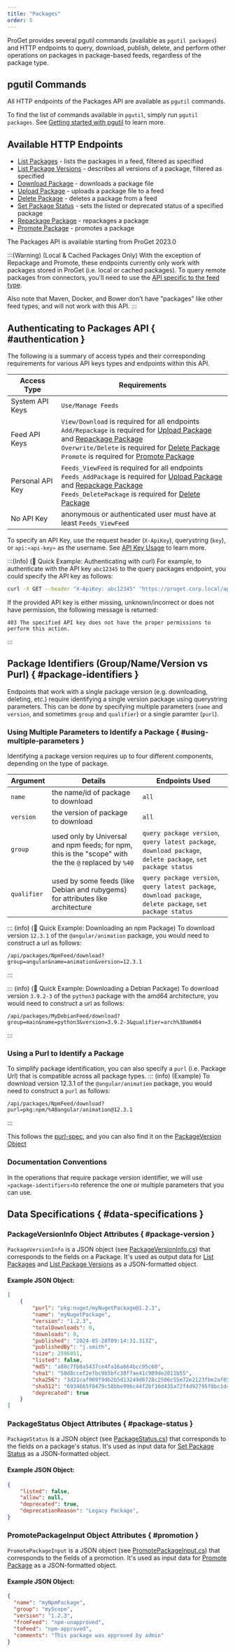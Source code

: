 ```yaml
---
title: "Packages"
order: 5
---
```


ProGet provides several pgutil commands (available as `pgutil packages`) and HTTP endpoints to query, download, publish, delete, and perform other operations on packages in package-based feeds, regardless of the package type.

## pgutil Commands

All HTTP endpoints of the Packages API are available as `pgutil` commands. 

To find the list of commands available in `pgutil`, simply run `pgutil packages`. See [Getting started with pgutil](/docs/proget/reference-api/proget-pgutil) to learn more.

## Available HTTP Endpoints

* [List Packages](/docs/proget/reference-api/proget-api-packages/proget-api-packages-list) - lists the packages in a feed,  filtered as specified
* [List Package Versions](/docs/proget/reference-api/proget-api-packages/proget-api-packages-list-versions) - describes all versions of a package, filtered as specified
* [Download Package](/docs/proget/reference-api/proget-api-packages/proget-api-packages-download) - downloads a package file
* [Upload Package](/docs/proget/reference-api/proget-api-packages/proget-api-packages-upload) - uploads a package file to a feed
* [Delete Package](/docs/proget/reference-api/proget-api-packages/proget-api-packages-delete) - deletes a package from a feed
* [Set Package Status](/docs/proget/reference-api/proget-api-packages/proget-api-packages-status) - sets the listed or deprecated status of a specified package
* [Repackage Package](/docs/proget/reference-api/proget-api-packages/proget-api-packages-repackage) - repackages a package
* [Promote Package](/docs/proget/reference-api/proget-api-packages/proget-api-packages-promote) - promotes a package

The Packages API is available starting from ProGet 2023.0

:::(Warning) (Local & Cached Packages Only)
With the exception of Repackage and Promote, these endpoints currently only work with packages stored in ProGet (i.e. local or cached packages). To query remote packages from connectors, you'll need to use the [API specific to the feed type](/docs/proget/reference-api).

Also note that Maven, Docker, and Bower don't have "packages" like other feed types, and will not work with this API.
:::

## Authenticating to Packages API { #authentication }

The following is a summary of access types and their corresponding requirements for various API keys types and endpoints within this API.

| Access Type | Requirements |
| --- | --- |
| System API Keys | `Use/Manage Feeds`  
| Feed API Keys | `View/Download` is required for all endpoints<br/>`Add/Repackage` is required for [Upload Package](/docs/proget/reference-api/proget-api-packages/proget-api-packages-upload) and [Repackage Package](/docs/proget/reference-api/proget-api-packages/proget-api-packages-repackage)<br/>`Overwrite/Delete` is required for [Delete Package](/docs/proget/reference-api/proget-api-packages/proget-api-packages-delete)<br/>`Promote` is required for [Promote Package](/docs/proget/reference-api/proget-api-packages/proget-api-packages-promote)
| Personal API Key | `Feeds_ViewFeed` is required for all endpoints<br/>`Feeds_AddPackage` is required for [Upload Package](/docs/proget/reference-api/proget-api-packages/proget-api-packages-upload) and [Repackage Package](/docs/proget/reference-api/proget-api-packages/proget-api-packages-repackage)<br/>`Feeds_DeletePackage` is required for [Delete Package](/docs/proget/reference-api/proget-api-packages/proget-api-packages-delete)
| No API Key | anonymous or authenticated user must have at least `Feeds_ViewFeed`

To specify an API Key, use the request header (`X-ApiKey`), querystring (`key`), or `api:«api-key»` as the username. See [API Key Usage](/docs/proget/reference-api/proget-apikeys#using-api-keys) to learn more.

:::(Info) (🚀 Quick Example: Authenticating with curl)
For example, to authenticate with the API key `abc12345`  to the query packages endpoint, you could specify the API key as follows:

```bash
curl -X GET --header "X-ApiKey: abc12345" "https://proget.corp.local/api/packages/MyNugetFeed/versions"
```

If the provided API key is either missing, unknown/incorrect or does not have permission, the following message is returned:

```plaintext
403 The specified API key does not have the proper permissions to perform this action.
```
:::

## Package Identifiers (Group/Name/Version vs Purl) { #package-identifiers }

Endpoints that work with a single package version (e.g. downloading, deleting, etc.) require identifying a single version package using querystring parameters. This can be done by specifying multiple parameters (`name` and `version`, and sometimes `group` and `qualifier`) or a single paramter (`purl`).

### Using Multiple Parameters to Identify a Package { #using-multiple-parameters }
Identifying a package version requires up to four different components, depending on the type of package. 

| Argument | Details | Endpoints Used |
| --- | --- | --- |
|`name`| the name/id of package to download | `all`
|`version`| the version of package to download | `all`
|`group`| used only by Universal and npm feeds; for npm, this is the "scope" with the the `@` replaced by `%40` | `query package version`, `query latest package`, `download package`, `delete package`, `set package status`
|`qualifier`| used by some feeds (like Debian and rubygems) for attributes like architecture |`query package version`, `query latest package`, `download package`, `delete package`, `set package status`

::: (info) (🚀 Quick Example: Downloading an npm Package)
To download version `12.3.1` of the `@angular/animation` package, you would need to construct a url as follows:

```plaintext
/api/packages/NpmFeed/download?group=angular&name=animation&version=12.3.1
```
:::

::: (info) (🚀 Quick Example: Downloading a Debian Package)
To download version `3.9.2-3` of the `python3` package with the amd64 architecture, you would need to construct a url as follows:

```plaintext
/api/packages/MyDebianFeed/download?group=main&name=python3&version=3.9.2-3&qualifier=arch%3Damd64
 ```
:::

### Using a Purl to Identify a Package
To simplify package identification, you can also specify a `purl` (i.e. Package Url) that is compatible across all package types.
::: (info) (Example)
To download version 12.3.1 of the `@angular/animation` package, you would need to construct a `purl` as follows:

```plaintext
/api/packages/NpmFeed/download?purl=pkg:npm/%40angular/animation@12.3.1
```
:::

This follows the [purl-spec](https://github.com/package-url/purl-spec), and you can also find it on the [PackageVersion Object](#package-version)

### Documentation Conventions
In the operations that require package version identifier, we will use `«package-identifiers»`to reference the one or multiple parameters that you can use.

## Data Specifications { #data-specifications }

### PackageVersionInfo Object Attributes { #package-version }

`PackageVersionInfo` is a JSON object (see [PackageVersionInfo.cs](https://github.com/Inedo/pgutil/blob/thousand/Inedo.ProGet/PackageVersionInfo.cs)) that corresponds to the fields on a Package. It's used as output data for [List Packages](/docs/proget/reference-api/proget-api-packages/proget-api-packages-list) and [List Package Versions](/docs/proget/reference-api/proget-api-packages/proget-api-packages-list-versions) as a JSON-formatted object.

#### Example JSON Object:
```json
[
    {
        "purl": "pkg:nuget/myNugetPackage@1.2.3",
        "name": "myNugetPackage",
        "version": "1.2.3",
        "totalDownloads": 0,
        "downloads": 0,
        "published": "2024-05-28T09:14:31.313Z",
        "publishedBy": "j.smith",
        "size": 2596051,
        "listed": false,
        "md5": "a80c7fb0a5437ce4fa16a664bcc95c60",
        "sha1": "50d8ccef2efbc9b5bfc38f7ae41c989de2011b55",
        "sha256": "3d21caf909f9db2b5d13249d6728c2506c55e72e2123fbe2af65a056c0a0bf9d",
        "sha512": "6934665f0479c58bbe996c44f2bf16d435a72f4d92795f0bc1d40cb0b234jh3jc...",
        "deprecated": true
    }
]
```

### PackageStatus Object Attributes { #package-status }

`PackageStatus` is a JSON object (see [PackageStatus.cs](https://github.com/Inedo/pgutil/blob/thousand/Inedo.ProGet/PackageStatus.cs)) that corresponds to the fields on a package's status. It's used as input data for [Set Package Status](/docs/proget/reference-api/proget-api-packages/proget-api-packages-status) as a JSON-formatted object.

#### Example JSON Object:
```json
{
    "listed": false,
    "allow": null, 
    "deprecated": true,
    "deprecationReason": "Legacy Package",
}
```

### PromotePackageInput Object Attributes { #promotion }

`PromotePackageInput` is a JSON object (see [PromotePackageInput.cs](https://github.com/Inedo/pgutil/blob/thousand/Inedo.ProGet/PromotePackageInput.cs)) that corresponds to the fields of a promotion. It's used as input data for [Promote Package](/docs/proget/reference-api/proget-api-packages/proget-api-packages-promote) as a JSON-formatted object.

#### Example JSON Object:
```json
{
  "name": "myNpmPackage",
  "group": "myScope",
  "version": "1.2.3",
  "fromFeed": "npm-unapproved",
  "toFeed": "npm-approved",
  "comments": "This package was approved by admin"
}
```